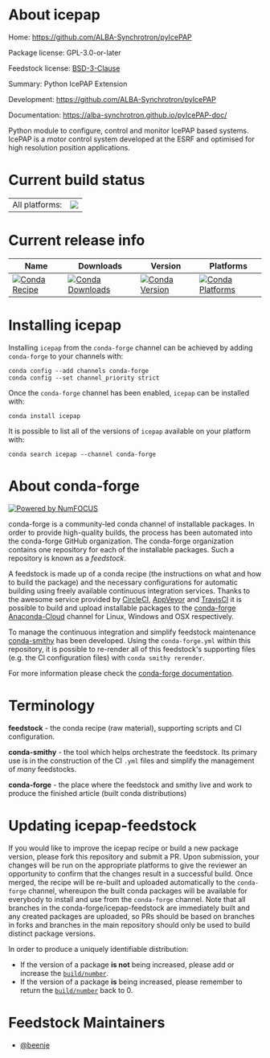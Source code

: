 About icepap
============

Home: https://github.com/ALBA-Synchrotron/pyIcePAP

Package license: GPL-3.0-or-later

Feedstock license: [BSD-3-Clause](https://github.com/conda-forge/icepap-feedstock/blob/master/LICENSE.txt)

Summary: Python IcePAP Extension

Development: https://github.com/ALBA-Synchrotron/pyIcePAP

Documentation: https://alba-synchrotron.github.io/pyIcePAP-doc/

Python module to configure, control and monitor IcePAP based systems.
IcePAP is a motor control system developed at the ESRF and optimised
for high resolution position applications.


Current build status
====================


<table><tr><td>All platforms:</td>
    <td>
      <a href="https://dev.azure.com/conda-forge/feedstock-builds/_build/latest?definitionId=12527&branchName=master">
        <img src="https://dev.azure.com/conda-forge/feedstock-builds/_apis/build/status/icepap-feedstock?branchName=master">
      </a>
    </td>
  </tr>
</table>

Current release info
====================

| Name | Downloads | Version | Platforms |
| --- | --- | --- | --- |
| [![Conda Recipe](https://img.shields.io/badge/recipe-icepap-green.svg)](https://anaconda.org/conda-forge/icepap) | [![Conda Downloads](https://img.shields.io/conda/dn/conda-forge/icepap.svg)](https://anaconda.org/conda-forge/icepap) | [![Conda Version](https://img.shields.io/conda/vn/conda-forge/icepap.svg)](https://anaconda.org/conda-forge/icepap) | [![Conda Platforms](https://img.shields.io/conda/pn/conda-forge/icepap.svg)](https://anaconda.org/conda-forge/icepap) |

Installing icepap
=================

Installing `icepap` from the `conda-forge` channel can be achieved by adding `conda-forge` to your channels with:

```
conda config --add channels conda-forge
conda config --set channel_priority strict
```

Once the `conda-forge` channel has been enabled, `icepap` can be installed with:

```
conda install icepap
```

It is possible to list all of the versions of `icepap` available on your platform with:

```
conda search icepap --channel conda-forge
```


About conda-forge
=================

[![Powered by NumFOCUS](https://img.shields.io/badge/powered%20by-NumFOCUS-orange.svg?style=flat&colorA=E1523D&colorB=007D8A)](http://numfocus.org)

conda-forge is a community-led conda channel of installable packages.
In order to provide high-quality builds, the process has been automated into the
conda-forge GitHub organization. The conda-forge organization contains one repository
for each of the installable packages. Such a repository is known as a *feedstock*.

A feedstock is made up of a conda recipe (the instructions on what and how to build
the package) and the necessary configurations for automatic building using freely
available continuous integration services. Thanks to the awesome service provided by
[CircleCI](https://circleci.com/), [AppVeyor](https://www.appveyor.com/)
and [TravisCI](https://travis-ci.com/) it is possible to build and upload installable
packages to the [conda-forge](https://anaconda.org/conda-forge)
[Anaconda-Cloud](https://anaconda.org/) channel for Linux, Windows and OSX respectively.

To manage the continuous integration and simplify feedstock maintenance
[conda-smithy](https://github.com/conda-forge/conda-smithy) has been developed.
Using the ``conda-forge.yml`` within this repository, it is possible to re-render all of
this feedstock's supporting files (e.g. the CI configuration files) with ``conda smithy rerender``.

For more information please check the [conda-forge documentation](https://conda-forge.org/docs/).

Terminology
===========

**feedstock** - the conda recipe (raw material), supporting scripts and CI configuration.

**conda-smithy** - the tool which helps orchestrate the feedstock.
                   Its primary use is in the construction of the CI ``.yml`` files
                   and simplify the management of *many* feedstocks.

**conda-forge** - the place where the feedstock and smithy live and work to
                  produce the finished article (built conda distributions)


Updating icepap-feedstock
=========================

If you would like to improve the icepap recipe or build a new
package version, please fork this repository and submit a PR. Upon submission,
your changes will be run on the appropriate platforms to give the reviewer an
opportunity to confirm that the changes result in a successful build. Once
merged, the recipe will be re-built and uploaded automatically to the
`conda-forge` channel, whereupon the built conda packages will be available for
everybody to install and use from the `conda-forge` channel.
Note that all branches in the conda-forge/icepap-feedstock are
immediately built and any created packages are uploaded, so PRs should be based
on branches in forks and branches in the main repository should only be used to
build distinct package versions.

In order to produce a uniquely identifiable distribution:
 * If the version of a package **is not** being increased, please add or increase
   the [``build/number``](https://docs.conda.io/projects/conda-build/en/latest/resources/define-metadata.html#build-number-and-string).
 * If the version of a package **is** being increased, please remember to return
   the [``build/number``](https://docs.conda.io/projects/conda-build/en/latest/resources/define-metadata.html#build-number-and-string)
   back to 0.

Feedstock Maintainers
=====================

* [@beenje](https://github.com/beenje/)

